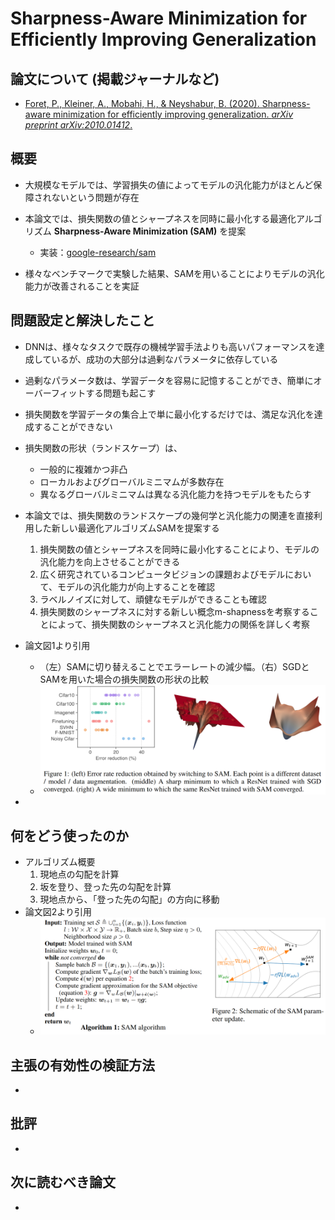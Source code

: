 # Sharpness-Aware Minimization for Efficiently Improving Generalization

## 論文について (掲載ジャーナルなど)
- [Foret, P., Kleiner, A., Mobahi, H.,  & Neyshabur, B. (2020). Sharpness-aware minimization for efficiently improving generalization. *arXiv preprint arXiv:2010.01412*.](https://arxiv.org/pdf/2010.01412.pdf)

## 概要
- 大規模なモデルでは、学習損失の値によってモデルの汎化能力がほとんど保障されないという問題が存在
- 本論文では、損失関数の値とシャープネスを同時に最小化する最適化アルゴリズム **Sharpness-Aware Minimization (SAM)** を提案
    - 実装：[google-research/sam](https://github.com/google-research/sam)

- 様々なベンチマークで実験した結果、SAMを用いることによりモデルの汎化能力が改善されることを実証

## 問題設定と解決したこと
- DNNは、様々なタスクで既存の機械学習手法よりも高いパフォーマンスを達成しているが、成功の大部分は過剰なパラメータに依存している
- 過剰なパラメータ数は、学習データを容易に記憶することができ、簡単にオーバーフィットする問題も起こす
- 損失関数を学習データの集合上で単に最小化するだけでは、満足な汎化を達成することができない
- 損失関数の形状（ランドスケープ）は、
    - 一般的に複雑かつ非凸
    - ローカルおよびグローバルミニマムが多数存在
    - 異なるグローバルミニマムは異なる汎化能力を持つモデルをもたらす

- 本論文では、損失関数のランドスケープの幾何学と汎化能力の関連を直接利用した新しい最適化アルゴリズムSAMを提案する
    1.  損失関数の値とシャープネスを同時に最小化することにより、モデルの汎化能力を向上させることができる
    2.  広く研究されているコンピュータビジョンの課題およびモデルにおいて、モデルの汎化能力が向上することを確認
    3.  ラベルノイズに対して、頑健なモデルができることも確認
    4.  損失関数のシャープネスに対する新しい概念m-shapnessを考察することによって、損失関数のシャープネスと汎化能力の関係を詳しく考察

- 論文図1より引用
    - （左）SAMに切り替えることでエラーレートの減少幅。（右）SGDとSAMを用いた場合の損失関数の形状の比較
    - ![SAM_FIgure1](picture/SAM_FIgure1.png)

- 

## 何をどう使ったのか
- アルゴリズム概要
    1.  現地点の勾配を計算
    2.  坂を登り、登った先の勾配を計算
    3.  現地点から、「登った先の勾配」の方向に移動
- 論文図2より引用
    -   ![SAM_FIgure2](picture/SAM_FIgure2.png)

## 主張の有効性の検証方法
- 

## 批評
- 

## 次に読むべき論文
- 

